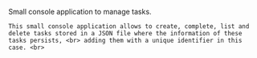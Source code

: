  
Small console application to manage tasks.
```
This small console application allows to create, complete, list and delete tasks stored in a JSON file where the information of these tasks persists, <br> adding them with a unique identifier in this case. <br>
```